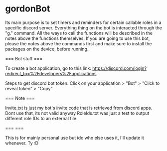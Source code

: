 # gordonBot
Its main purpose is to set timers and reminders for certain callable roles in a specific discord server. Everything thing on the bot is interacted through the "g." command.
All the ways to call the functions will be described in the notes above the functions themselves. If you are going to use this bot, please the notes above the commands first and make sure to install the packages on the device, before running. 

=== Bot stuff === 

To create a bot application, go to this link: https://discord.com/login?redirect_to=%2Fdevelopers%2Fapplications

Steps to get discord bot token:
Click on your application > "Bot" > "Click to reveal token" > "Copy"

=== Note ===

Invite.txt is just my bot's invite code that is retrieved from discord apps. Dont use that, its not valid anyway
RoleIds.txt was just a test to output different role IDs to an external file.

=== ===

This is for mainly personal use but idc who else uses it, I'll update it whenever.
Ty :D
